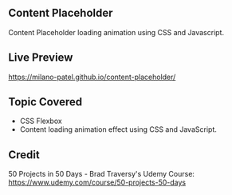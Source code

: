 ## Content Placeholder

Content Placeholder loading animation using CSS and Javascript.

## Live Preview

https://milano-patel.github.io/content-placeholder/

## Topic Covered

- CSS Flexbox
- Content loading animation effect using CSS and JavaScript.

## Credit

50 Projects in 50 Days - Brad Traversy's Udemy Course: https://www.udemy.com/course/50-projects-50-days

